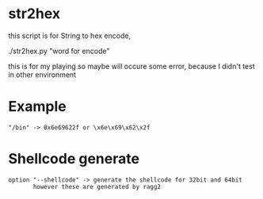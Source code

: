 # str2hex

this script is for String to hex encode,
  
  ./str2hex.py "word for encode"
  
this is for my playing so maybe will occure some error,
because I didn't test in other environment
  
  
# Example
  
    "/bin" -> 0x6e69622f or \x6e\x69\x62\x2f
  
# Shellcode generate
  
    option "--shellcode" -> generate the shellcode for 32bit and 64bit
           however these are generated by ragg2 
